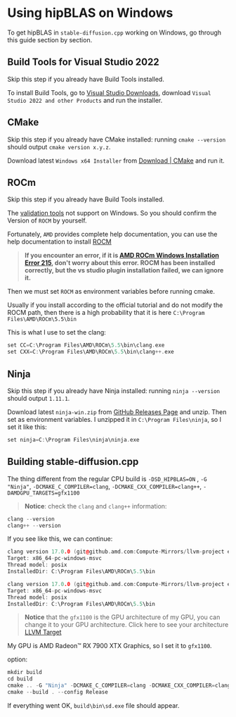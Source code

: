 # Using hipBLAS on Windows

To get hipBLAS in `stable-diffusion.cpp` working on Windows, go through this guide section by section.

## Build Tools for Visual Studio 2022

Skip this step if you already have Build Tools installed.

To install Build Tools, go to [Visual Studio Downloads](https://visualstudio.microsoft.com/vs/), download `Visual Studio 2022 and other Products` and run the installer.

## CMake

Skip this step if you already have CMake installed: running `cmake --version` should output `cmake version x.y.z`.

Download latest `Windows x64 Installer` from [Download | CMake](https://cmake.org/download/) and run it.

## ROCm

Skip this step if you already have Build Tools installed.

The [validation tools](https://rocm.docs.amd.com/en/latest/reference/validation_tools.html) not support on Windows. So you should confirm the Version of `ROCM` by yourself.

Fortunately, `AMD` provides complete help documentation, you can use the help documentation to install [ROCM](https://rocm.docs.amd.com/en/latest/deploy/windows/quick_start.html)

>**If you encounter an error, if it is [AMD ROCm Windows Installation Error 215](https://github.com/RadeonOpenCompute/ROCm/issues/2363), don't worry about this error. ROCM has been installed correctly, but the vs studio plugin installation failed, we can ignore it.**

Then we must set `ROCM` as environment variables before running cmake.

Usually if you install according to the official tutorial and do not modify the ROCM path, then there is a high probability that it is here `C:\Program Files\AMD\ROCm\5.5\bin`

This is what I use to set the clang:
```cpp
set CC=C:\Program Files\AMD\ROCm\5.5\bin\clang.exe
set CXX=C:\Program Files\AMD\ROCm\5.5\bin\clang++.exe
```

## Ninja

Skip this step if you already have Ninja installed: running `ninja --version` should output `1.11.1`.

Download latest `ninja-win.zip` from [GitHub Releases Page](https://github.com/ninja-build/ninja/releases/tag/v1.11.1) and unzip. Then set as environment variables. I unzipped it in `C:\Program Files\ninja`, so I set it like this:

```cpp
set ninja=C:\Program Files\ninja\ninja.exe
```
## Building stable-diffusion.cpp

The thing different from the regular CPU build is `-DSD_HIPBLAS=ON` ,
`-G "Ninja"`, `-DCMAKE_C_COMPILER=clang`, `-DCMAKE_CXX_COMPILER=clang++`, `-DAMDGPU_TARGETS=gfx1100`

>**Notice**: check the `clang` and `clang++` information:
```cpp
clang --version
clang++ --version
```

If you see like this, we can continue:
```cpp
clang version 17.0.0 (git@github.amd.com:Compute-Mirrors/llvm-project e3201662d21c48894f2156d302276eb1cf47c7be)
Target: x86_64-pc-windows-msvc
Thread model: posix
InstalledDir: C:\Program Files\AMD\ROCm\5.5\bin
```

```cpp
clang version 17.0.0 (git@github.amd.com:Compute-Mirrors/llvm-project e3201662d21c48894f2156d302276eb1cf47c7be)
Target: x86_64-pc-windows-msvc
Thread model: posix
InstalledDir: C:\Program Files\AMD\ROCm\5.5\bin
```

>**Notice** that the `gfx1100` is the GPU architecture of my GPU, you can change it to your GPU architecture. Click here to see your architecture [LLVM Target](https://rocm.docs.amd.com/en/latest/release/windows_support.html#windows-supported-gpus)

My GPU is AMD Radeon™ RX 7900 XTX Graphics, so I set it to `gfx1100`.

option:

```cpp
mkdir build
cd build
cmake .. -G "Ninja" -DCMAKE_C_COMPILER=clang -DCMAKE_CXX_COMPILER=clang++ -DSD_HIPBLAS=ON -DCMAKE_BUILD_TYPE=Release -DAMDGPU_TARGETS=gfx1100
cmake --build . --config Release
```

If everything went OK, `build\bin\sd.exe` file should appear.

